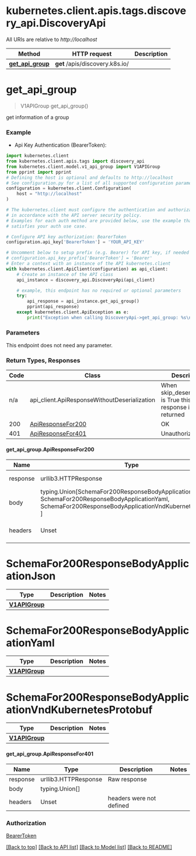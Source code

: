 <a name="__pageTop"></a>
# kubernetes.client.apis.tags.discovery_api.DiscoveryApi

All URIs are relative to *http://localhost*

Method | HTTP request | Description
------------- | ------------- | -------------
[**get_api_group**](#get_api_group) | **get** /apis/discovery.k8s.io/ | 

# **get_api_group**
<a name="get_api_group"></a>
> V1APIGroup get_api_group()



get information of a group

### Example

* Api Key Authentication (BearerToken):
```python
import kubernetes.client
from kubernetes.client.apis.tags import discovery_api
from kubernetes.client.model.v1_api_group import V1APIGroup
from pprint import pprint
# Defining the host is optional and defaults to http://localhost
# See configuration.py for a list of all supported configuration parameters.
configuration = kubernetes.client.Configuration(
    host = "http://localhost"
)

# The kubernetes.client must configure the authentication and authorization parameters
# in accordance with the API server security policy.
# Examples for each auth method are provided below, use the example that
# satisfies your auth use case.

# Configure API key authorization: BearerToken
configuration.api_key['BearerToken'] = 'YOUR_API_KEY'

# Uncomment below to setup prefix (e.g. Bearer) for API key, if needed
# configuration.api_key_prefix['BearerToken'] = 'Bearer'
# Enter a context with an instance of the API kubernetes.client
with kubernetes.client.ApiClient(configuration) as api_client:
    # Create an instance of the API class
    api_instance = discovery_api.DiscoveryApi(api_client)

    # example, this endpoint has no required or optional parameters
    try:
        api_response = api_instance.get_api_group()
        pprint(api_response)
    except kubernetes.client.ApiException as e:
        print("Exception when calling DiscoveryApi->get_api_group: %s\n" % e)
```
### Parameters
This endpoint does not need any parameter.

### Return Types, Responses

Code | Class | Description
------------- | ------------- | -------------
n/a | api_client.ApiResponseWithoutDeserialization | When skip_deserialization is True this response is returned
200 | [ApiResponseFor200](#get_api_group.ApiResponseFor200) | OK
401 | [ApiResponseFor401](#get_api_group.ApiResponseFor401) | Unauthorized

#### get_api_group.ApiResponseFor200
Name | Type | Description  | Notes
------------- | ------------- | ------------- | -------------
response | urllib3.HTTPResponse | Raw response |
body | typing.Union[SchemaFor200ResponseBodyApplicationJson, SchemaFor200ResponseBodyApplicationYaml, SchemaFor200ResponseBodyApplicationVndKubernetesProtobuf, ] |  |
headers | Unset | headers were not defined |

# SchemaFor200ResponseBodyApplicationJson
Type | Description  | Notes
------------- | ------------- | -------------
[**V1APIGroup**](../../models/V1APIGroup.md) |  | 


# SchemaFor200ResponseBodyApplicationYaml
Type | Description  | Notes
------------- | ------------- | -------------
[**V1APIGroup**](../../models/V1APIGroup.md) |  | 


# SchemaFor200ResponseBodyApplicationVndKubernetesProtobuf
Type | Description  | Notes
------------- | ------------- | -------------
[**V1APIGroup**](../../models/V1APIGroup.md) |  | 


#### get_api_group.ApiResponseFor401
Name | Type | Description  | Notes
------------- | ------------- | ------------- | -------------
response | urllib3.HTTPResponse | Raw response |
body | typing.Union[] |  |
headers | Unset | headers were not defined |

### Authorization

[BearerToken](../../../README.md#BearerToken)

[[Back to top]](#__pageTop) [[Back to API list]](../../../README.md#documentation-for-api-endpoints) [[Back to Model list]](../../../README.md#documentation-for-models) [[Back to README]](../../../README.md)

